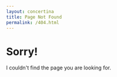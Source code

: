 ```yaml
---
layout: concertina
title: Page Not Found
permalink: /404.html
---
```


Sorry!
=======

I couldn't find the page you are looking for.

